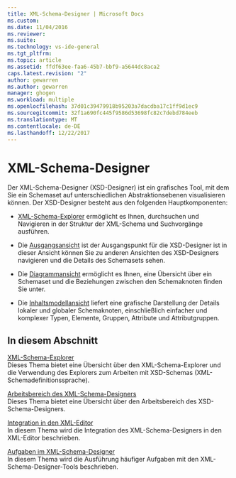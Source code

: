 ```yaml
---
title: XML-Schema-Designer | Microsoft Docs
ms.custom: 
ms.date: 11/04/2016
ms.reviewer: 
ms.suite: 
ms.technology: vs-ide-general
ms.tgt_pltfrm: 
ms.topic: article
ms.assetid: ffdf63ee-faa6-45b7-bbf9-a5644dc8aca2
caps.latest.revision: "2"
author: gewarren
ms.author: gewarren
manager: ghogen
ms.workload: multiple
ms.openlocfilehash: 37d01c39479918b95203a7dacdba17c1ff9d1ec9
ms.sourcegitcommit: 32f1a690fc445f9586d53698fc82c7debd784eeb
ms.translationtype: MT
ms.contentlocale: de-DE
ms.lasthandoff: 12/22/2017
---
```

# <a name="xml-schema-designer"></a>XML-Schema-Designer
Der XML-Schema-Designer (XSD-Designer) ist ein grafisches Tool, mit dem Sie ein Schemaset auf unterschiedlichen Abstraktionsebenen visualisieren können. Der XSD-Designer besteht aus den folgenden Hauptkomponenten:  
  
-   [XML-Schema-Explorer](../xml-tools/xml-schema-explorer.md) ermöglicht es Ihnen, durchsuchen und Navigieren in der Struktur der XML-Schema und Suchvorgänge ausführen.  
  
-   Die [Ausgangsansicht](../xml-tools/start-view.md) ist der Ausgangspunkt für die XSD-Designer ist in dieser Ansicht können Sie zu anderen Ansichten des XSD-Designers navigieren und die Details des Schemasets sehen.  
  
-   Die [Diagrammansicht](../xml-tools/graph-view.md) ermöglicht es Ihnen, eine Übersicht über ein Schemaset und die Beziehungen zwischen den Schemaknoten finden Sie unter.  
  
-   Die [Inhaltsmodellansicht](../xml-tools/content-model-view.md) liefert eine grafische Darstellung der Details lokaler und globaler Schemaknoten, einschließlich einfacher und komplexer Typen, Elemente, Gruppen, Attribute und Attributgruppen.  
  
## <a name="in-this-section"></a>In diesem Abschnitt  
 [XML-Schema-Explorer](../xml-tools/xml-schema-explorer.md)  
 Dieses Thema bietet eine Übersicht über den XML-Schema-Explorer und die Verwendung des Explorers zum Arbeiten mit XSD-Schemas (XML-Schemadefinitionssprache).  
  
 [Arbeitsbereich des XML-Schema-Designers](../xml-tools/xml-schema-designer-workspace.md)  
 Dieses Thema bietet eine Übersicht über den Arbeitsbereich des XSD-Schema-Designers.  
  
 [Integration in den XML-Editor](../xml-tools/integration-with-xml-editor.md)  
 In diesem Thema wird die Integration des XML-Schema-Designers in den XML-Editor beschrieben.  
  
 [Aufgaben im XML-Schema-Designer](../xml-tools/xml-schema-designer-tasks.md)  
 In diesem Thema wird die Ausführung häufiger Aufgaben mit den XML-Schema-Designer-Tools beschrieben.